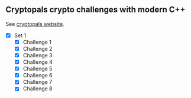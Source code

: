 ## Cryptopals crypto challenges with modern C++

See [cryptopals website](https://cryptopals.com/).

- [x] Set 1
    - [x] Challenge 1
    - [x] Challenge 2
    - [x] Challenge 3
    - [x] Challenge 4
    - [x] Challenge 5
    - [x] Challenge 6
    - [x] Challenge 7
    - [x] Challenge 8

